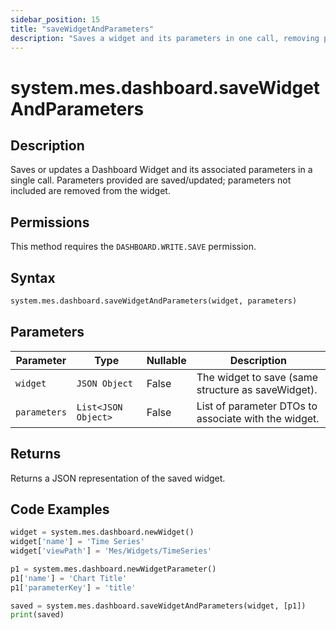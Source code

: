 ```yaml
---
sidebar_position: 15
title: "saveWidgetAndParameters"
description: "Saves a widget and its parameters in one call, removing parameters not in the list."
---
```


# system.mes.dashboard.saveWidgetAndParameters

## Description

Saves or updates a Dashboard Widget and its associated parameters in a single call. Parameters provided are
saved/updated; parameters not included are removed from the widget.


## Permissions

This method requires the `DASHBOARD.WRITE.SAVE` permission.

## Syntax

```python
system.mes.dashboard.saveWidgetAndParameters(widget, parameters)
```

## Parameters

| Parameter    | Type                | Nullable | Description                                          |
|--------------|---------------------|----------|------------------------------------------------------|
| `widget`     | `JSON Object`       | False    | The widget to save (same structure as saveWidget).   |
| `parameters` | `List<JSON Object>` | False    | List of parameter DTOs to associate with the widget. |

## Returns

Returns a JSON representation of the saved widget.

## Code Examples

```python
widget = system.mes.dashboard.newWidget()
widget['name'] = 'Time Series'
widget['viewPath'] = 'Mes/Widgets/TimeSeries'

p1 = system.mes.dashboard.newWidgetParameter()
p1['name'] = 'Chart Title'
p1['parameterKey'] = 'title'

saved = system.mes.dashboard.saveWidgetAndParameters(widget, [p1])
print(saved)
```
